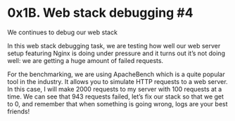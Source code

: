 <h1>0x1B. Web stack debugging #4</h1>
<p>We continues to debug our web stack</p>
<p>In this web stack debugging task, we are testing how well our web server
 setup featuring Nginx is doing under pressure and it turns out it’s not 
doing well: we are getting a huge amount of failed requests.</p>
<p>For the benchmarking, we are using ApacheBench which is a quite popular 
tool in the industry. It allows you to simulate HTTP requests to a web server.
 In this case, I will make 2000 requests to my server with 100 requests at a 
time. We can see that 943 requests failed, let’s fix our stack so that we get
 to 0, and remember that when something is going wrong, logs are your best
 friends!</p>
